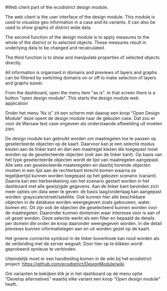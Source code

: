#Web client
part of the ecodistrict design module.

The web client is the user interface of the design module. This module is used to visualize geo information in a case and its variants. It can also be used to show graphs of district wide data.

The second function of the design module is to apply measures to the whole of the district or to selected objects. These measures result in underlying data to be changed and recalculated.

The third function is to show and manipulate properties of selected objects directly.

All information is organised in domains and previews of layers and graphs can be filtered by switching domains on or off to make selection of layers and graphs easier.


From the dashboard, open the menu item "as is". In that screen there is a button "open design module". This starts the design module web application 

Onder het menu “As is” zit een scherm met daarop een knop “Open Design Module” deze opent de design module naar de gekozen case.  Dat zou er voor de Warsaw test case ongeveer als onderstaande afbeelding uit moeten zien.

 


 

De design module kan gebruikt worden om maatregelen toe te passen op geselecteerde objecten op de kaart.
Daarvoor kan je een selectie modus kiezen aan de linker kant en dan een maatregel kiezen die toegepast moet worden op de geselecteerde objecten (ook aan de linker kant). Op basis van het type geselecteerde objecten wordt de lijst van maatregelen aangepast.
Alle sets van geselecteerde maateregelen en daarbij horende objecten moeten in een lijst aan de rechterkant terecht komen waarna ze tegelijkertijd kunnen worden toegepast op het gekozen scenario (variant). Daarna kan een herberekening van het scenario gestart worden in het dashboard met alle gewijzigde gegevens.
Aan de linker kant bevinden zich meer opties om data weer te geven: de basis laag/onderlaag kan aangepast worden: grayscale/street/satellite. Ook kunnen hier alle beschikbare objecten in de database worden weergegeven zoals gebouwen, water, bomen etc. Dit zijn ook de objecten die geselecteerd kunnen worden voor de maatregelen.
Daaronder kunnen domeinen waar interesse voor is aan of uit gezet worden. Deze selectie werkt als een filter en bepaald de details per domein die onder de knop daaronder weergegeven worden.  In die detail previews kunnen informatielagen aan en uit worden gezet op de kaart.

Het groene connectie symbool in de linker bovenhoek kan rood worden als de verbinding met de server wegvalt. Door hier op te klikken wordt geprobeerd opnieuw  te verbinden. 


Uiteindelijk moet er een handleiding komen in de wiki bij het ecodistrict project: https://github.com/ecodistrict/DesignModule/wiki

Om varianten te bekijken klik je in het dashboard op de menu optie “Develop alternatives” waarbij elke variant een knop “Open design module” heeft..

